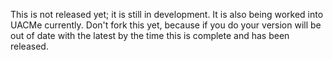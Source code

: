 This is not released yet; it is still in development. It is also being worked into UACMe currently. Don't fork this yet, because if you do your version will be out of date with the latest by the time this is complete and has been released.